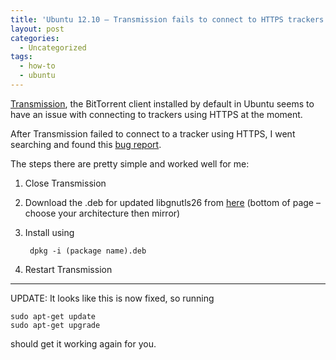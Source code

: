 ```yaml
---
title: 'Ubuntu 12.10 – Transmission fails to connect to HTTPS trackers'
layout: post
categories:
  - Uncategorized
tags:
  - how-to
  - ubuntu
---
```

[Transmission][1], the BitTorrent client installed by default in Ubuntu seems to have an issue with connecting to trackers using HTTPS at the moment.

After Transmission failed to connect to a tracker using HTTPS, I went searching and found this [bug report][2].

The steps there are pretty simple and worked well for me:

1. Close Transmission
2. Download the .deb for updated libgnutls26 from [here][3] (bottom of page – choose your architecture then mirror)
3. Install using

        dpkg -i (package name).deb

4. Restart Transmission

* * *

UPDATE: It looks like this is now fixed, so running

```
sudo apt-get update
sudo apt-get upgrade
```

should get it working again for you.

[1]: http://www.transmissionbt.com/ "Transmission"
[2]: https://bugs.launchpad.net/ubuntu/+source/gnutls26/+bug/937537 "libgnutls26 2.12.14 breaks SSL tracker support in Transmission"
[3]: http://packages.debian.org/wheezy/libgnutls26